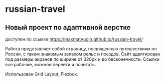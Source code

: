 # russian-travel
## Новый проект по адаптивной верстке
доступен по ссылке 
https://maxmatyugin.github.io/russian-travel/


Работа представляет собой страницу, посвященную путешествиям по России, с таким знакомым запахом рельс и поездов.
Сайт адаптирован под размеры экранов по ширине от 320px и до бесконечности.
Ссылки все рабочие, можной перейти и почитать.

Использован Grid Layout, Flexbox. 

